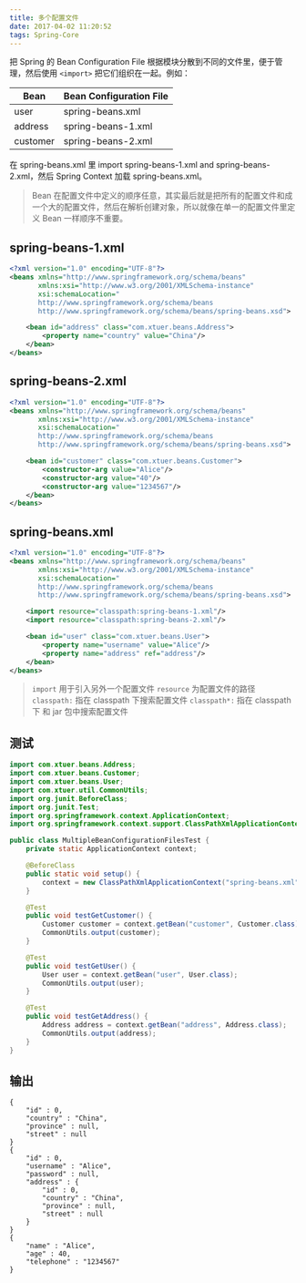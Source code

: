 ```yaml
---
title: 多个配置文件
date: 2017-04-02 11:20:52
tags: Spring-Core
---
```

把 Spring 的 Bean Configuration File 根据模块分散到不同的文件里，便于管理，然后使用 `<import>` 把它们组织在一起。例如：

| Bean     | Bean Configuration File |
| -------- | ----------------------- |
| user     | spring-beans.xml        |
| address  | spring-beans-1.xml      |
| customer | spring-beans-2.xml      |

在 spring-beans.xml 里 import spring-beans-1.xml and spring-beans-2.xml，然后 Spring Context 加载 spring-beans.xml。

> Bean 在配置文件中定义的顺序任意，其实最后就是把所有的配置文件和成一个大的配置文件，然后在解析创建对象，所以就像在单一的配置文件里定义 Bean 一样顺序不重要。<!--more-->

## spring-beans-1.xml

```xml
<?xml version="1.0" encoding="UTF-8"?>
<beans xmlns="http://www.springframework.org/schema/beans"
       xmlns:xsi="http://www.w3.org/2001/XMLSchema-instance"
       xsi:schemaLocation="
       http://www.springframework.org/schema/beans
       http://www.springframework.org/schema/beans/spring-beans.xsd">

    <bean id="address" class="com.xtuer.beans.Address">
        <property name="country" value="China"/>
    </bean>
</beans>
```

## spring-beans-2.xml
```xml
<?xml version="1.0" encoding="UTF-8"?>
<beans xmlns="http://www.springframework.org/schema/beans"
       xmlns:xsi="http://www.w3.org/2001/XMLSchema-instance"
       xsi:schemaLocation="
       http://www.springframework.org/schema/beans
       http://www.springframework.org/schema/beans/spring-beans.xsd">

    <bean id="customer" class="com.xtuer.beans.Customer">
        <constructor-arg value="Alice"/>
        <constructor-arg value="40"/>
        <constructor-arg value="1234567"/>
    </bean>
</beans>
```

## spring-beans.xml
```xml
<?xml version="1.0" encoding="UTF-8"?>
<beans xmlns="http://www.springframework.org/schema/beans"
       xmlns:xsi="http://www.w3.org/2001/XMLSchema-instance"
       xsi:schemaLocation="
       http://www.springframework.org/schema/beans
       http://www.springframework.org/schema/beans/spring-beans.xsd">

    <import resource="classpath:spring-beans-1.xml"/>
    <import resource="classpath:spring-beans-2.xml"/>

    <bean id="user" class="com.xtuer.beans.User">
        <property name="username" value="Alice"/>
        <property name="address" ref="address"/>
    </bean>
</beans>
```

> `import` 用于引入另外一个配置文件
> `resource` 为配置文件的路径
> `classpath:` 指在 classpath 下搜索配置文件
> `classpath*:` 指在 classpath 下 和 jar 包中搜索配置文件


## 测试
```java
import com.xtuer.beans.Address;
import com.xtuer.beans.Customer;
import com.xtuer.beans.User;
import com.xtuer.util.CommonUtils;
import org.junit.BeforeClass;
import org.junit.Test;
import org.springframework.context.ApplicationContext;
import org.springframework.context.support.ClassPathXmlApplicationContext;

public class MultipleBeanConfigurationFilesTest {
    private static ApplicationContext context;

    @BeforeClass
    public static void setup() {
        context = new ClassPathXmlApplicationContext("spring-beans.xml");
    }

    @Test
    public void testGetCustomer() {
        Customer customer = context.getBean("customer", Customer.class);
        CommonUtils.output(customer);
    }

    @Test
    public void testGetUser() {
        User user = context.getBean("user", User.class);
        CommonUtils.output(user);
    }

    @Test
    public void testGetAddress() {
        Address address = context.getBean("address", Address.class);
        CommonUtils.output(address);
    }
}
```

## 输出
```
{
    "id" : 0,
    "country" : "China",
    "province" : null,
    "street" : null
}
{
    "id" : 0,
    "username" : "Alice",
    "password" : null,
    "address" : {
        "id" : 0,
        "country" : "China",
        "province" : null,
        "street" : null
    }
}
{
    "name" : "Alice",
    "age" : 40,
    "telephone" : "1234567"
}
```


